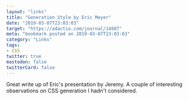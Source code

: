 ```yaml
---
layout: "links"
title: "Generation Style by Eric Meyer"
date: "2019-03-07T23:03:03"
target: "https://adactio.com/journal/14887"
meta: "bookmark posted on 2019-03-07T23:03:03"
category: "Links"
tags:
- CSS
twitter: true
mastodon: false
twitterCard: false
---
```

Great write up of Eric's presentation by Jeremy.
A couple of interesting observations on CSS generation I hadn't considered.

